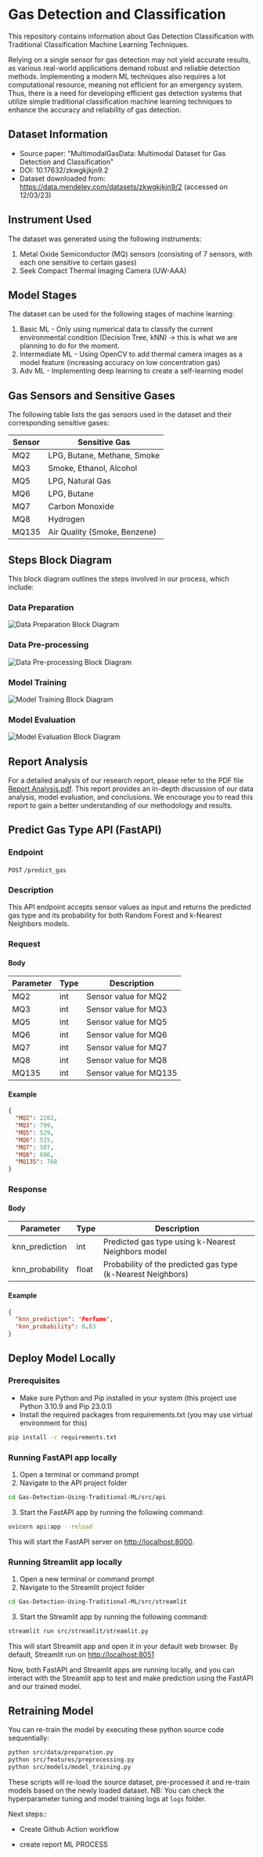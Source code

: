 # Gas Detection and Classification

This repository contains information about Gas Detection Classification with Traditional Classification Machine Learning Techniques.

Relying on a single sensor for gas detection may not yield accurate results, as various real-world applications demand robust and reliable detection methods. Implementing a modern ML techniques also requires a lot computational resource, meaning not efficient for an emergency system. Thus, there is a need for developing efficient gas detection systems that utilize simple traditional classification machine learning techniques to enhance the accuracy and reliability of gas detection.

## Dataset Information

- Source paper: "MultimodalGasData: Multimodal Dataset for Gas Detection and Classification" 
- DOI: 10.17632/zkwgkjkjn9.2
- Dataset downloaded from: https://data.mendeley.com/datasets/zkwgkjkjn9/2 (accessed on 12/03/23)

## Instrument Used

The dataset was generated using the following instruments:

1. Metal Oxide Semiconductor (MQ) sensors (consisting of 7 sensors, with each one sensitive to certain gases)
2. Seek Compact Thermal Imaging Camera (UW-AAA)

## Model Stages

The dataset can be used for the following stages of machine learning:

1. Basic ML - Only using numerical data to classify the current environmental condition (Decision Tree, kNN) -> this is what we are planning to do for the moment.
2. Intermediate ML - Using OpenCV to add thermal camera images as a model feature (increasing accuracy on low concentration gas)
3. Adv ML - Implementing deep learning to create a self-learning model

## Gas Sensors and Sensitive Gases

The following table lists the gas sensors used in the dataset and their corresponding sensitive gases:

| Sensor | Sensitive Gas               |
|--------|-----------------------------|
| MQ2    | LPG, Butane, Methane, Smoke |
| MQ3    | Smoke, Ethanol, Alcohol     |
| MQ5    | LPG, Natural Gas            |
| MQ6    | LPG, Butane                 |
| MQ7    | Carbon Monoxide             |
| MQ8    | Hydrogen                    |
| MQ135  | Air Quality (Smoke, Benzene)|

## Steps Block Diagram
This block diagram outlines the steps involved in our process, which include:
### Data Preparation
![Data Preparation Block Diagram](charts/flow_chart_data_preparation.png)
### Data Pre-processing
![Data Pre-processing Block Diagram](charts/flow_chart_data_preprocessing.png)
### Model Training
![Model Training Block Diagram](charts/flow_chart_modeling.png)
### Model Evaluation
![Model Evaluation Block Diagram](charts/flow_chart_evaluation.png)

## Report Analysis
For a detailed analysis of our research report, please refer to the PDF file [Report Analysis.pdf](/Report-Analysis.pdf). This report provides an in-depth discussion of our data analysis, model evaluation, and conclusions. We encourage you to read this report to gain a better understanding of our methodology and results.

## Predict Gas Type API (FastAPI)

### Endpoint

`POST` `/predict_gas`

### Description

This API endpoint accepts sensor values as input and returns the predicted gas type and its probability for both Random Forest and k-Nearest Neighbors models.

### Request

#### Body

| Parameter | Type | Description                           |
|-----------|------|---------------------------------------|
| MQ2       | int  | Sensor value for MQ2                  |
| MQ3       | int  | Sensor value for MQ3                  |
| MQ5       | int  | Sensor value for MQ5                  |
| MQ6       | int  | Sensor value for MQ6                  |
| MQ7       | int  | Sensor value for MQ7                  |
| MQ8       | int  | Sensor value for MQ8                  |
| MQ135     | int  | Sensor value for MQ135                |

#### Example

```json
{
  "MQ2": 2202,
  "MQ3": 799,
  "MQ5": 529,
  "MQ6": 515,
  "MQ7": 507,
  "MQ8": 696,
  "MQ135": 768
}
```

### Response

#### Body
| Parameter        | Type    | Description                                               |
|------------------|---------|-----------------------------------------------------------|
| knn_prediction   | int     | Predicted gas type using k-Nearest Neighbors model        |
| knn_probability  | float   | Probability of the predicted gas type (k-Nearest Neighbors)|

#### Example

```json
{
  "knn_prediction": 'Perfume',
  "knn_probability": 0.83
}
```

## Deploy Model Locally
### Prerequisites
- Make sure Python and Pip installed in your system (this project use Python 3.10.9 and Pip 23.0.1)
- Install the required packages from requirements.txt (you may use virtual environment for this)
```bash
pip install -r requirements.txt
```

### Running FastAPI app locally
1. Open a terminal or command prompt
2. Navigate to the API project folder
```bash
cd Gas-Detection-Using-Traditional-ML/src/api
```
3. Start the FastAPI app by running the following command:
```bash
uvicorn api:app --reload
```
This will start the FastAPI server on [http://localhost:8000](http://localhost:8000).

### Running Streamlit app locally
1. Open a new terminal or command prompt
2. Navigate to the Streamlit project folder
```bash
cd Gas-Detection-Using-Traditional-ML/src/streamlit
```
3. Start the Streamlit app by running the following command:
```bash
streamlit run src/streamlit/streamlit.py
```
This will start Streamlit app and open it in your default web browser. By default, Streamlit run on [http://localhost:8051](http://localhost:8051)

Now, both FastAPI and Streamlit apps are running locally, and you can interact with the Streamlit app to test and make prediction using the FastAPI and our trained model.

## Retraining Model
You can re-train the model by executing these python source code sequentially:
```bash
python src/data/preparation.py
python src/features/preprocessing.py
python src/models/model_training.py
```
These scripts will re-load the source dataset, pre-processed it and re-train models based on the newly loaded dataset. 
NB: You can check the hyperparameter tuning and model training logs at `logs` folder.

Next steps::
- Create Github Action workflow

- create report ML PROCESS